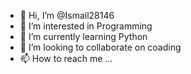 - 👋 Hi, I’m @Ismail28146
- 👀 I’m interested in Programming
- 🌱 I’m currently learning Python
- 💞️ I’m looking to collaborate on coading
- 📫 How to reach me ...

<!---
Ismail28146/Ismail28146 is a ✨ special ✨ repository because its `README.md` (this file) appears on your GitHub profile.
You can click the Preview link to take a look at your changes.
--->
